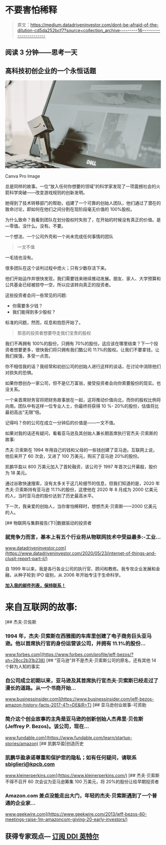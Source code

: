 # 不要害怕稀释

> 原文：<https://medium.datadriveninvestor.com/dont-be-afraid-of-the-dilution-cd5da252bcf7?source=collection_archive---------16----------------------->

## 阅读 3 分钟——思考一天

## 高科技初创企业的一个永恒话题

![](img/e7717fe4baeb326f5b707e021d667669.png)

Canva Pro Image

总是同样的故事。一位“放入任何你想要的领域”的科学家发现了一项震撼社会的火箭科学突破——改变游戏规则的创新发明。

她得到了技术转移部门的帮助，组建了一个可靠的创始人团队，他们通过了潜在的致命讨论，即如何在他们之间分割在现阶段毫无价值的 100%股权。

为什么致命？我看到团队在划分股权时失败了，在开始的时候没有真正的价值。是—零值。没什么。没有。不要。

一个想法、一个公司外壳和一个尚未完成任何事情的团队

> 一文不值

一毛钱也没有。

很多团队在这个谈判过程中熄火；只有少数存活下来。

他们开始运作并很快发现，我们需要钱来继续推动发展。朋友、家人、大学预算和公共基金已经被掠夺一空，所以应该转向真正的投资者。

这些投资者会问一些常见的问题:

*   你需要多少钱？
*   我们能得到多少股权？

标准的问题，然而，叹息和抱怨开始了。

> 邪恶的投资者想要夺走我们宝贵的股权

我们不再拥有 100%的股份，只拥有 70%的股份。这应该在哪里结束？下一个投资者想要更多，很快我们将只拥有我们酷公司 11.1%的股权。让我们不要拿钱，让我们挨饿，多受一点苦。

你不相信我的话？我经常和初创公司的创始人进行这样的谈话，在讨论中消除他们对损失的恐惧。

如果你想创办一家公司，但不是亿万富翁，接受投资者会向你索要股份的现实。也没关系。

一个亲首席财务官将把财务故事放在一起，这将推动价值向北，而你的股权比例将向南。团队中有这样一位专业人士，你最终将获得 10 %- 20%的股份，估值将比最初高出“无限”倍。

记得吗？你的公司在成立一分钟后的价值是——一文不值。

如果对我的话还有疑问，看看亚马逊及其创始人兼长期首席执行官杰夫·贝索斯的故事:

杰夫·贝索斯在 1994 年用自己的钱和父母的一些钱创建了亚马逊。互联网上说，他后来开了 60 次会，又进了 100 万美元，购买了亚马逊 20%的股份。

凯鹏华盈以 800 万美元加入了首轮融资，该公司于 1997 年首次公开募股，股价为 18 美元。

通过谷歌快速搜索，没有太多关于这几轮细节的信息，但我们知道的是，2020 年杰夫·贝索斯持有亚马逊 11.1%的股份，这使他在 2020 年 8 月成为 2000 亿美元的人，当时亚马逊的股价达到了历史最高水平。

下一次，我亲爱的创始人，当你害怕稀释时，想想杰夫·贝索斯——2000 亿美元的人。

[](https://www.datadriveninvestor.com/2020/05/23/internet-of-things-and-clusit-report-part-ii/) [## 物联网与集群报告(下)|数据驱动的投资者

### 就竞争力而言，基本上有五个行业将从物联网技术中受益最多:-工业…

www.datadriveninvestor.com](https://www.datadriveninvestor.com/2020/05/23/internet-of-things-and-clusit-report-part-ii/) 

自 1999 年以来，我是各行各业公司的执行官、顾问和教练。我专攻企业发展和金融，从种子轮到 IPO 级别，从 2006 年开始专注于生命科学。

[**加入我的邮件列表，保持联系！**](https://mailchi.mp/5a50875fb5ea/newsletter)

# 来自互联网的故事:

[](https://www.forbes.com/profile/jeff-bezos/?sh=28cc2b31b238) [## 杰夫·贝佐斯

### 1994 年，杰夫·贝索斯在西雅图的车库里创建了电子商务巨头亚马逊。他以首席执行官的身份运营该公司，并拥有 11.1%的股份…

www.forbes.com](https://www.forbes.com/profile/jeff-bezos/?sh=28cc2b31b238) [](https://www.businessinsider.com/jeff-bezos-amazon-history-facts-2017-4?r=DE&IR=T) [## “亚马逊”并不是杰夫·贝索斯公司的原名，还有其他 14 个鲜为人知的事实

### 自公司成立初期以来，亚马逊及其首席执行官杰夫·贝索斯已经走过了漫长的道路。从一个书商开始…

www.businessinsider.com](https://www.businessinsider.com/jeff-bezos-amazon-history-facts-2017-4?r=DE&IR=T) [](https://www.fundable.com/learn/startup-stories/amazon) [## 亚马逊创业故事-可资助

### 简介这个创业故事的主角是亚马逊的创新创始人杰弗里·贝佐斯(Jeffrey P. Bezos)。该公司，现在…

www.fundable.com](https://www.fundable.com/learn/startup-stories/amazon)  [## 凯鹏华盈|创造历史

### 凯鹏华盈承诺尊重和保护您的隐私；如有任何疑问，请联系 sbiglieri@kpcb.com

www.kleinerperkins.com](https://www.kleinerperkins.com/) [](https://www.geekwire.com/2013/jeff-bezos-60-meetings-raise-1m-amazoncom-giving-20-early-investors/) [## 杰夫·贝索斯不得不召开 60 次会议为亚马逊筹集 100 万美元，将 20%的股份让给早期投资者

### Amazon.com 差点没能走出大门，年轻的杰夫·贝索斯遇到了一个普通的企业家…

www.geekwire.com](https://www.geekwire.com/2013/jeff-bezos-60-meetings-raise-1m-amazoncom-giving-20-early-investors/) 

## 获得专家观点— [订阅 DDI 英特尔](https://datadriveninvestor.com/ddi-intel)